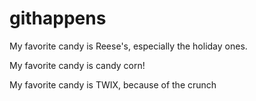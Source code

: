 # githappens

My favorite candy is Reese's, especially the holiday ones.

My favorite candy is candy corn!

My favorite candy is TWIX, because of the crunch
